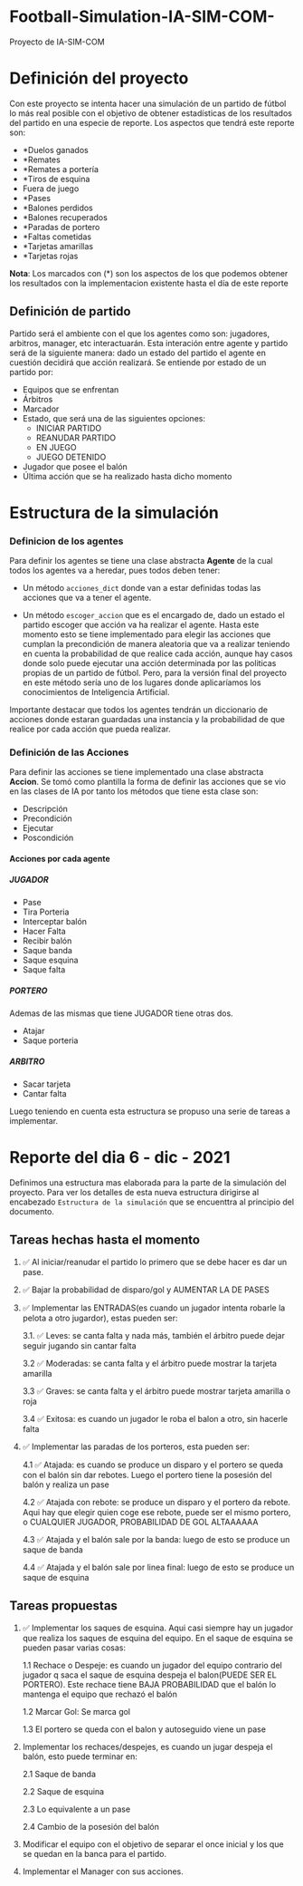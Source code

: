 # Football-Simulation-IA-SIM-COM-
Proyecto de IA-SIM-COM

# Definición del proyecto

Con este proyecto se intenta hacer una simulación de un partido de fútbol lo más real posible con el objetivo de obtener estadísticas de los resultados del partido en una especie de reporte. Los aspectos que tendrá este reporte son: 

- *Duelos ganados
- *Remates
- *Remates a portería
- *Tiros de esquina
- Fuera de juego
- *Pases
- *Balones perdidos
- *Balones recuperados
- *Paradas de portero
- *Faltas cometidas
- *Tarjetas amarillas
- *Tarjetas rojas

**Nota**: Los marcados con (*) son los aspectos de los que podemos obtener los resultados con la implementacion existente hasta el día de este reporte

## Definición de partido

Partido será el ambiente con el que los agentes como son: jugadores, arbitros, manager, etc interactuarán. Esta interación entre agente y partido será de la siguiente manera: dado un estado del partido el agente en cuestión decidirá que acción realizará. 
Se entiende por estado de un partido por:

- Equipos que se enfrentan
- Árbitros
- Marcador
- Estado, que será una de las siguientes opciones:  
    - INICIAR PARTIDO
    - REANUDAR PARTIDO
    - EN JUEGO  
    - JUEGO DETENIDO
- Jugador que posee el balón
- Última acción que se ha realizado hasta dicho momento

# Estructura de la simulación

### Definicion de los agentes

Para definir los agentes se tiene una clase abstracta **Agente** de la cual todos los agentes va a heredar, pues todos deben tener:

- Un método `acciones_dict` donde van a estar definidas todas las acciones que va a tener el agente.

- Un método `escoger_accion` que es el encargado de, dado un estado el partido escoger que acción va ha realizar el agente. Hasta este momento esto se tiene implementado para elegir las acciones que cumplan la precondición de manera aleatoria que va a realizar teniendo en cuenta la probabilidad de que realice cada acción, aunque hay casos donde solo puede ejecutar una acción determinada por las politicas propias de un partido de fútbol. Pero, para la versión final del proyecto en este método sería uno de los lugares donde aplicaríamos los conocimientos de Inteligencia Artificial. 

Importante destacar que todos los agentes tendrán un diccionario de acciones donde estaran guardadas una instancia y la probabilidad de que realice por cada acción que pueda realizar. 

### Definición de las Acciones

Para definir las acciones se tiene implementado una clase abstracta **Accion**. Se tomó como plantilla la forma de definir las acciones que se vio en las clases de IA por tanto los métodos que tiene esta clase son:

- Descripción
- Precondición
- Ejecutar
- Poscondición

#### Acciones por cada agente

##### JUGADOR

- Pase
- Tira Porteria
- Interceptar balón
- Hacer Falta
- Recibir balón
- Saque banda
- Saque esquina
- Saque falta

##### PORTERO

Ademas de las mismas que tiene JUGADOR tiene otras dos.

- Atajar
- Saque porteria

##### ARBITRO

- Sacar tarjeta
- Cantar falta

Luego teniendo en cuenta esta estructura se propuso una serie de tareas a implementar.

# Reporte del dia 6 - dic - 2021

Definimos una estructura mas elaborada para la parte de la simulación del proyecto. Para ver los detalles de esta nueva estructura dirigirse al encabezado `Estructura de la simulación` que se encuenttra al principio del documento. 

## Tareas hechas hasta el momento

1. ✅ Al iniciar/reanudar el partido lo primero que se debe hacer es dar un pase.

2. ✅ Bajar la probabilidad de disparo/gol y AUMENTAR LA DE PASES

3. ✅ Implementar las ENTRADAS(es cuando un jugador intenta robarle la pelota a otro jugardor), estas pueden ser: 

    3.1. ✅ Leves: se canta falta y nada más,  también el árbitro puede dejar seguir jugando sin cantar falta

    3.2 ✅ Moderadas: se canta falta y el árbitro puede mostrar la tarjeta amarilla

    3.3 ✅ Graves: se canta falta y el árbitro puede mostrar tarjeta amarilla o roja
    
    3.4 ✅ Exitosa: es cuando un jugador le roba el balon a otro, sin hacerle falta
    
4. ✅ Implementar las paradas de los porteros, esta pueden ser:

    4.1 ✅ Atajada: es cuando se produce un disparo y el portero se queda con el balón sin dar rebotes. Luego el portero tiene la posesión del balón y realiza un pase
  
    4.2 ✅ Atajada con rebote: se produce un disparo y el portero da rebote. Aqui hay que elegir quien coge ese rebote, puede ser el mismo portero, o CUALQUIER JUGADOR, PROBABILIDAD DE GOL ALTAAAAAA
    
    4.3 ✅ Atajada y el balón sale por la banda: luego de esto se produce un saque de banda

    4.4 ✅ Atajada y el balón sale por linea final: luego de esto se produce un saque de esquina
 
## Tareas propuestas

1. ✅ Implementar los saques de esquina. Aqui casi siempre hay un jugador que realiza los saques de esquina del equipo. En el saque de esquina se pueden pasar varias cosas:

    1.1 Rechace o Despeje: es cuando un jugador del equipo contrario del jugador q saca el saque de esquina despeja el balon(PUEDE SER EL PORTERO). Este rechace tiene BAJA PROBABILIDAD que el balón lo mantenga el equipo que rechazó el balón
    
    1.2 Marcar Gol: Se marca gol
    
    1.3 El portero se queda con el balon y autoseguido viene un pase

2. Implementar los rechaces/despejes, es cuando un jugar despeja el balón, esto puede terminar en: 

    2.1 Saque de banda

    2.2 Saque de esquina

    2.3 Lo equivalente a un pase

    2.4 Cambio de la posesión del balón

3. Modificar el equipo con el objetivo de separar el once inicial y los que se quedan en la banca para el partido.

4. Implementar el Manager con sus acciones. 

